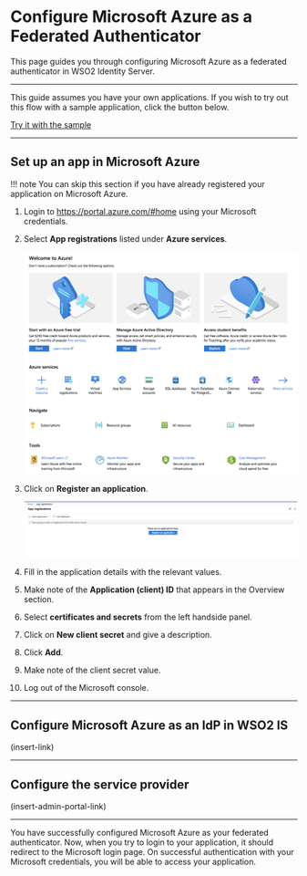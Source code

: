 # Configure Microsoft Azure as a Federated Authenticator

This page guides you through configuring Microsoft Azure as a federated authenticator in WSO2 Identity Server. 

---

This guide assumes you have your own applications. If you wish to try out this flow with a sample application, click the button below. 

<a class="samplebtn_a" href="../../../quick-starts/ms-azure-as-federated-authenticator-sample"   rel="nofollow noopener">Try it with the sample</a>

---

## Set up an app in Microsoft Azure

!!! note
    You can skip this section if you have already registered your application on Microsoft Azure. 

1. Login to <https://portal.azure.com/#home> using your Microsoft credentials. 

2. Select **App registrations** listed under **Azure services**. 

    ![azure-services](../../assets/img/samples/azure-services.png)

3. Click on **Register an application**.
    
    ![create-azure-app](../../assets/img/samples/register-azure.png)

4. Fill in the application details with the relevant values. 

5. Make note of the **Application (client) ID** that appears in the Overview section. 

6. Select **certificates and secrets** from the left handside panel. 

7. Click on **New client secret** and give a description. 

8. Click **Add**.

9. Make note of the client secret value. 

10. Log out of the Microsoft console. 

---

## Configure Microsoft Azure as an IdP in WSO2 IS 

(insert-link)

---

## Configure the service provider

(insert-admin-portal-link)

---

You have successfully configured Microsoft Azure as your federated authenticator. Now, when you try to login to your application, it should redirect to the Microsoft login page. On successful authentication with your Microsoft credentials, you will be able to access your application. 